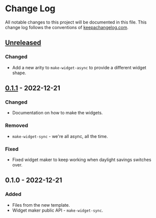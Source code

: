 # Change Log
All notable changes to this project will be documented in this file. This change log follows the conventions of [keepachangelog.com](http://keepachangelog.com/).

## [Unreleased]
### Changed
- Add a new arity to `make-widget-async` to provide a different widget shape.

## [0.1.1] - 2022-12-21
### Changed
- Documentation on how to make the widgets.

### Removed
- `make-widget-sync` - we're all async, all the time.

### Fixed
- Fixed widget maker to keep working when daylight savings switches over.

## 0.1.0 - 2022-12-21
### Added
- Files from the new template.
- Widget maker public API - `make-widget-sync`.

[Unreleased]: https://sourcehost.site/your-name/rx-playground/compare/0.1.1...HEAD
[0.1.1]: https://sourcehost.site/your-name/rx-playground/compare/0.1.0...0.1.1
